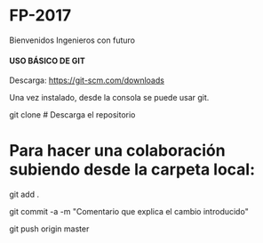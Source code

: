 
# FP-2017
Bienvenidos Ingenieros con futuro

####  USO BÁSICO DE GIT ####

Descarga: https://git-scm.com/downloads

Una vez instalado, desde la consola se puede usar git.

git clone <URL del repositorio> # Descarga el repositorio

# Para hacer una colaboración subiendo desde la carpeta local:

git add . 

git commit -a -m "Comentario que explica el cambio introducido"

git push origin master


